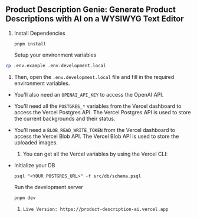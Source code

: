 ## Product Description Genie: Generate Product Descriptions with AI on a WYSIWYG Text Editor

1. Install Dependencies

   ```
   pnpm install
   ```

   Setup your environment variables

```bash
cp .env.example .env.development.local
```

1. Then, open the `.env.development.local` file and fill in the required environment variables.

- You'll also need an `OPENAI_API_KEY` to access the OpenAI API.
- You'll need all the `POSTGRES_*` variables from the Vercel dashboard to access the Vercel Postgres API. The Vercel Postgres API is used to store the current backgrounds and their status.
- You'll need a `BLOB_READ_WRITE_TOKEN` from the Vercel dashboard to access the Vercel Blob API. The Vercel Blob API is used to store the uploaded images.
  1. You can get all the Vercel variables by using the Vercel CLI:
- Initialize your DB

  ```
  psql "<YOUR POSTGRES_URL>" -f src/db/schema.psql
  ```

  Run the development server

  ```
  pnpm dev
  ```

  1. ```
     Live Version: https://product-description-ai.vercel.app
     ```
